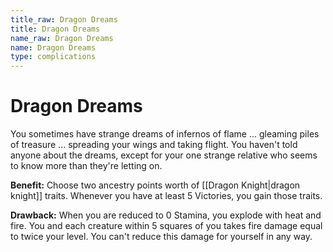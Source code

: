 ```yaml
---
title_raw: Dragon Dreams
title: Dragon Dreams
name_raw: Dragon Dreams
name: Dragon Dreams
type: complications
---
```


# Dragon Dreams

You sometimes have strange dreams of infernos of flame ... gleaming piles of treasure ... spreading your wings and taking flight. You haven't told anyone about the dreams, except for your one strange relative who seems to know more than they're letting on.

**Benefit:** Choose two ancestry points worth of [[Dragon Knight|dragon knight]] traits. Whenever you have at least 5 Victories, you gain those traits.

**Drawback:** When you are reduced to 0 Stamina, you explode with heat and fire. You and each creature within 5 squares of you takes fire damage equal to twice your level. You can't reduce this damage for yourself in any way.

